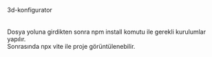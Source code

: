 3d-konfigurator<br><br><br>
Dosya yoluna girdikten sonra npm install komutu ile gerekli kurulumlar yapılır.<br>
Sonrasında npx vite ile proje görüntülenebilir.
